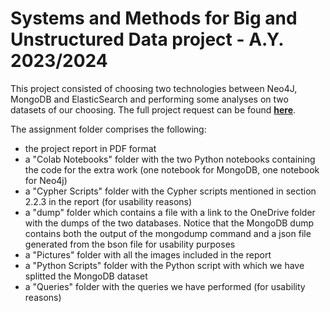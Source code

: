 # Systems and Methods for Big and Unstructured Data project - A.Y. 2023/2024

This project consisted of choosing two technologies between Neo4J, MongoDB and ElasticSearch and performing some analyses on two datasets of our choosing.
The full project request can be found [__here__](https://github.com/LudoTassini/smbud-project-2023/blob/main/SMBUD%20Project%20-%202023_2024.pdf).

The assignment folder comprises the following:
- the project report in PDF format
- a "Colab Notebooks" folder with the two Python notebooks containing the code for the extra work (one notebook for MongoDB, one notebook for Neo4j)
- a "Cypher Scripts" folder with the Cypher scripts mentioned in section 2.2.3 in the report (for usability reasons)
- a "dump" folder which contains a file with a link to the OneDrive folder with the dumps of the two databases. Notice that the MongoDB dump contains both the output of the mongodump command and a json file generated from the bson file for usability purposes
- a "Pictures" folder with all the images included in the report
- a "Python Scripts" folder with the Python script with which we have splitted the MongoDB dataset
- a "Queries" folder with the queries we have performed (for usability reasons)
